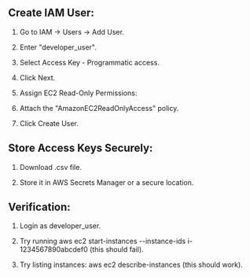 ## Create IAM User:

1. Go to IAM → Users → Add User.

2. Enter "developer_user".

3. Select Access Key - Programmatic access.

4. Click Next.

5. Assign EC2 Read-Only Permissions:

6. Attach the "AmazonEC2ReadOnlyAccess" policy.

7. Click Create User.

## Store Access Keys Securely:

1. Download .csv file.

2. Store it in AWS Secrets Manager or a secure location.

## Verification:

1. Login as developer_user.

2. Try running aws ec2 start-instances --instance-ids i-1234567890abcdef0 (this should fail).

3. Try listing instances: aws ec2 describe-instances (this should work).

